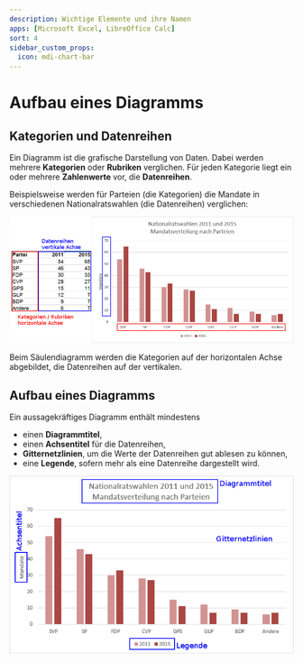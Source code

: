 ```yaml
---
description: Wichtige Elemente und ihre Namen
apps: [Microsoft Excel, LibreOffice Calc]
sort: 4
sidebar_custom_props:
  icon: mdi-chart-bar
---
```


# Aufbau eines Diagramms



## Kategorien und Datenreihen

Ein Diagramm ist die grafische Darstellung von Daten. Dabei werden mehrere **Kategorien** oder **Rubriken** verglichen.
Für jeden Kategorie liegt ein oder mehrere **Zahlenwerte** vor, die **Datenreihen**.

Beispielsweise werden für Parteien (die Kategorien) die Mandate in verschiedenen Nationalratswahlen (die Datenreihen) verglichen:

![](./images/diagram-series.png)

Beim Säulendiagramm werden die Kategorien auf der horizontalen Achse abgebildet, die Datenreihen auf der vertikalen.


## Aufbau eines Diagramms

Ein aussagekräftiges Diagramm enthält mindestens

- einen **Diagrammtitel**,
- einen **Achsentitel** für die Datenreihen,
- **Gitternetzlinien**, um  die Werte der Datenreihen gut ablesen zu können,
- eine **Legende**, sofern mehr als eine Datenreihe dargestellt wird.

![](./images/diagram-parts.png)
